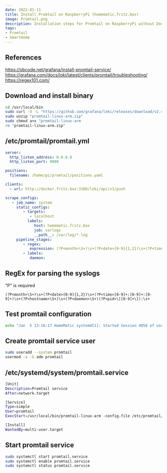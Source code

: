 ```yaml
---
date: 2022-01-11
title: Install Promtail on RaspberryPi (homematic.fritz.box)
image: Promtail.png
description: Installation steps for Promtail on RaspberryPi without Docker
tags: 
- Promtail
- SmartHome
---
```


## References

<https://sbcode.net/grafana/install-promtail-service/>
<https://grafana.com/docs/loki/latest/clients/promtail/troubleshooting/>
<https://regex101.com/>

## Download and install binary

~~~bash
cd /usr/local/bin
sudo curl -O -L "https://github.com/grafana/loki/releases/download/v2.4.1/promtail-linux-arm.zip"
sudo unzip "promtail-linux-arm.zip"
sudo chmod a+x "promtail-linux-arm
rm "promtail-linux-arm.zip"
~~~

## /etc/promtail/promtail.yml

~~~yaml
server:
  http_listen_address: 0.0.0.0
  http_listen_port: 9080

positions:
  filename: /home/pi/promtail/positions.yaml

clients:
  - url: http://docker.fritz.box:3100/loki/api/v1/push

scrape_configs:
   - job_name: system
     static_configs:
        - targets:
           - localhost
          labels:
             host: homematic.fritz.box
             job: varlogs
             __path__: /var/log/*.log
     pipeline_stages:
        - regex:
           expression: (?P<month>\S+)\s+(?P<date>[0-9]{1,2})\s+(?P<time>[0-9]+:[0-9]+:[0-9]+)\s+(?P<hostname>\S+)\s+(?P<daemon>\S+)(?P<pid>\[[0-9]+\]):\s+
        - labels:
           daemon:
~~~

## RegEx for parsing the syslogs

"P" is required

~~~
(?P<month>\S+)\s+(?P<date>[0-9]{1,2})\s+(?P<time>[0-9]+:[0-9]+:[0-9]+)\s+(?P<hostname>\S+)\s+(?P<daemon>\S+)(?P<pid>\[[0-9]+\]):\s+
~~~

## Test promtail configuration

~~~bash
echo "Jan  5 13:16:17 HomeMatic systemd[1]: Started Session 4858 of user pi." | promtail-linux-arm --stdin --dry-run --inspect --client.url  http://docker.fritz.box:3100/loki/api/v1/push --config.file /etc/promtail/promtail.yml
~~~

## Create promtail service user

~~~bash
sudo useradd --system promtail
usermod -a -G adm promtail
~~~

## /etc/systemd/system/promtail.service

~~~bash
[Unit]
Description=Promtail service
After=network.target

[Service]
Type=simple
User=promtail
ExecStart=/usr/local/bin/promtail-linux-arm -config.file /etc/promtail/promtail.yml

[Install]
WantedBy=multi-user.target
~~~

## Start promtail service

~~~bash
sudo systemctl start promtail.service
sudo systemctl enable promtail.service
sudo systemctl status promtail.service
~~~
